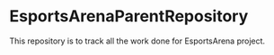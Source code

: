 # EsportsArenaParentRepository
This repository is to track all the work done for EsportsArena project.
